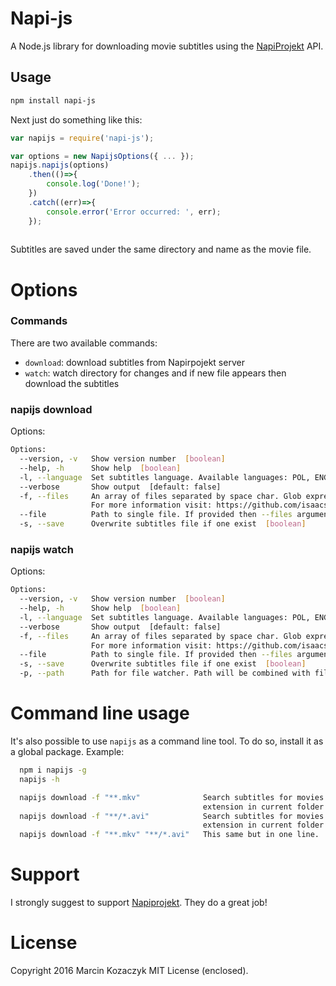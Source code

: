 Napi-js
=====

A Node.js library for downloading movie subtitles using the [NapiProjekt](http://www.napiprojekt.pl/) API.

## Usage
```bash
npm install napi-js
```

Next just do something like this:

```javascript
var napijs = require('napi-js');

var options = new NapijsOptions({ ... });
napijs.napijs(options)
    .then(()=>{
        console.log('Done!');
    })
    .catch((err)=>{
        console.error('Error occurred: ', err);
    });
    
```

Subtitles are saved under the same directory and name as the movie file.

Options
======

### Commands

There are two available commands:

* `download`: download subtitles from Napirpojekt server
* `watch`: watch directory for changes and if new file appears then download the subtitles

### napijs download

Options:

```bash
Options:
  --version, -v   Show version number  [boolean]
  --help, -h      Show help  [boolean]
  -l, --language  Set subtitles language. Available languages: POL, ENG  [choices: "POL", "ENG"] [default: "POL"]
  --verbose       Show output  [default: false]
  -f, --files     An array of files separated by space char. Glob expression allowed.
                  For more information visit: https://github.com/isaacs/node-glob  [array] [default: ["*.mkv","*.avi","*.mp4","*.mpeg","*.wmv","*.rmvb","*.mov","*.mpg"]]
  --file          Path to single file. If provided then --files argument is ignored
  -s, --save      Overwrite subtitles file if one exist  [boolean]
```

### napijs watch

Options:

```bash
Options:
  --version, -v   Show version number  [boolean]
  --help, -h      Show help  [boolean]
  -l, --language  Set subtitles language. Available languages: POL, ENG  [choices: "POL", "ENG"] [default: "POL"]
  --verbose       Show output  [default: false]
  -f, --files     An array of files separated by space char. Glob expression allowed.
                  For more information visit: https://github.com/isaacs/node-glob  [array] [default: ["*.mkv","*.avi","*.mp4","*.mpeg","*.wmv","*.rmvb","*.mov","*.mpg"]]
  --file          Path to single file. If provided then --files argument is ignored
  -s, --save      Overwrite subtitles file if one exist  [boolean]
  -p, --path      Path for file watcher. Path will be combined with file patterns from --files parameter  [default: "."]
```

Command line usage
========

It's also possible to use `napijs` as a command line tool. To do so, install it as a global package. Example:

```bash
  npm i napijs -g
  napijs -h

  napijs download -f "**.mkv"              Search subtitles for movies with .mkv
                                           extension in current folder
  napijs download -f "**/*.avi"            Search subtitles for movies with .avi
                                           extension in current folder and subfolders.
  napijs download -f "**.mkv" "**/*.avi"   This same but in one line.

```

Support
======

I strongly suggest to support [Napiprojekt](http://www.napiprojekt.pl/wsparcie). They do a great job!

License
=======

Copyright 2016 Marcin Kozaczyk MIT License (enclosed).
